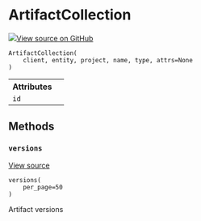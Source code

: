 # ArtifactCollection

<!-- Insert buttons and diff -->


[![](https://www.tensorflow.org/images/GitHub-Mark-32px.png)View source on GitHub](https://www.github.com/wandb/client/tree/master/wandb/apis/public.py#L2418-L2444)






<pre><code>ArtifactCollection(
    client, entity, project, name, type, attrs=None
)</code></pre>



<!-- Placeholder for "Used in" -->




<!-- Tabular view -->
<table>
<tr><th>Attributes</th></tr>

<tr>
<td>
<code>id</code>
</td>
<td>

</td>
</tr>
</table>



## Methods

<h3 id="versions"><code>versions</code></h3>

<a target="_blank" href="https://www.github.com/wandb/client/tree/master/wandb/apis/public.py#L2431-L2441">View source</a>

<pre><code>versions(
    per_page=50
)</code></pre>

Artifact versions




